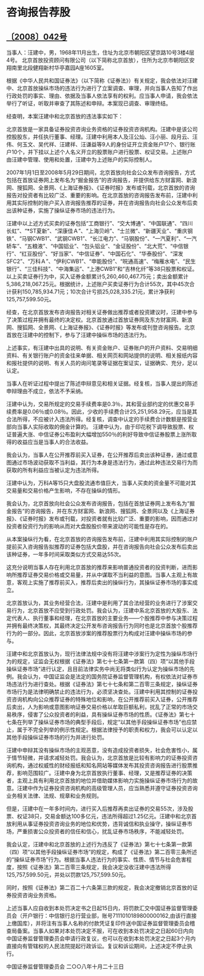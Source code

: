 # 咨询报告荐股

## [〔2008〕042号](http://www.csrc.gov.cn/pub/zjhpublic/G00306212/200901/t20090104_36651.htm)


当事人：汪建中，男，1968年11月出生，住址为北京市朝阳区望京路10号3楼4层4号。
北京首放投资顾问有限公司（以下简称北京首放），住所为北京市朝阳区安翔南里北段健翔新村华亭嘉园A座1605室。

根据《中华人民共和国证券法》（以下简称《证券法》）有关规定，我会依法对汪建中、北京首放操纵市场的违法行为进行了立案调查、审理，并向当事人告知了作出行政处罚的事实、理由、依据及当事人依法享有的权利。应当事人申请，我会依法举行了听证，听取并审查了其陈述和申辩。本案现已调查、审理终结。

经查明，本案汪建中和北京首放的违法事实如下：

北京首放是一家具备证券投资咨询业务资格的证券投资咨询机构。汪建中是该公司控股股东，并任执行董事、经理。汪建中利用本人及汪公灿、汪小丽、段月云、汪伟、何玉文、吴代祥、汪建祥、汪谦益等9人的身份证开立资金账户17个、银行账户10个，并下挂以上述个人名义开立的股票账户进行股票、权证交易。上述账户由汪建中管理、使用和处置，汪建中为上述账户的实际控制人。

2007年1月1日至2008年5月29日期间，北京首放向社会公众发布咨询报告，方式包括在首放证券网上发布名为“掘金报告”的咨询报告，并提供给东方财富网、新浪网、搜狐网、全景网、《上海证券报》、《证券时报》发布或刊载，北京首放的咨询报告对投资者有比较广泛、重要的影响。在北京首放的咨询报告发布前，汪建中利用其实际控制的账户买入咨询报告推荐的证券，并在咨询报告向社会公众发布后卖出该种证券，实施了操纵证券市场的违法行为。

汪建中以上述方式买卖的证券包括“工商银行”、“交大博通”、“中国联通”、“四川长虹”、“*ST夏新”、“深康佳Ａ”、“上海贝岭”、“士兰微”、“新疆天业”、“重庆钢铁”、“马钢CWB1”、“武钢CWB1”、“长江电力”、“马钢股份”、“一汽夏利”、“一汽轿车”、“五粮液”、“中国铝业”、“包头铝业”、“金证股份”、“北大荒”、“中信银行”、“红豆股份”、“好当家”、“中信证券”、“中国石化”、“华泰股份”、“深发SFC2”、“万科Ａ”、“伊利CWB1”、“申能股份”、“皖通高速”、“梅雁水电”、“民生银行”、“三佳科技”、“中海集运”、“上港CWB1”和“吉林化纤”等38只股票和权证。以上买卖证券行为中，买入证券金额累计5,260,460,467.75元；卖出金额累计5,386,218,067.25元。根据统计，上述账户买卖证券行为合计55次，其中45次合计获利150,785,934.71元；10次合计亏损25,028,335.21元，累计净获利125,757,599.50元。


经查，在北京首放发布咨询报告对相关证券做出推荐或者投资建议时，汪建中参与了决策过程并拥有最终的决定权。北京首放通过首放证券网及东方财富网、新浪网、搜狐网、全景网、《上海证券报》、《证券时报》等发布或刊登咨询报告。北京首放在汪建中的控制下，参与了汪建中操纵市场的违法行为。

上述事实，有汪建中出具的说明、有关资金账户、证券账户的开户资料、交易明细资料、有关银行账户的资金往来单据、相关网页和网站提供的说明、相关报纸内容和报社提供的说明、有关人员的询问笔录等证据在案证实，证据确实、充分，足以认定。

当事人在听证过程中提出了陈述申辩意见和相关证据。经复核，当事人提出的陈述申辩理由不成立，依法不予采纳。

汪建中认为，交易所规定的交易手续费率是0.3％，其和营业部约定的优惠交易手续费率是0.06％或0.08％。因此，少收的手续费合计25,251,958.29元，应当是其合法所得，不应被计入违法所得。经复核，调查中认定的手续费合计数额是按营业部向当事人实际收取的佣金计算的。
汪建中认为，由于印花税下调导致股票、权证普遍大涨、中信证券公布盈利大幅增加550％的利好导致中信证券股票上涨所取得的收益应当是当事人的合法收益。

我会认为，当事人在公开推荐前买入证券，在公开推荐后卖出该种证券，通过或意图通过市场波动获取不当利益，其行为本身是违法行为，通过此种违法交易行为而获取的所有利益应当被认定为违法所得。

汪建中认为，万科A等15只大盘股流通市值巨大，当事人买卖的资金量不可能对其交易量和交易价格产生影响，不存在操纵的情形。

我会认为，北京首放向社会公众发布咨询报告，包括在首放证券网上发布名为“掘金报告”的咨询报告，并在东方财富网、新浪网、搜狐网、全景网以及《上海证券报》、《证券时报》发布或刊载，对投资者就有比较广泛、重要的影响，因而通过对投资者投资行为的影响从而对大盘股股价带来波动的可能性是存在的。

从本案操纵行为看，在北京首放的咨询报告发布前，汪建中利用其实际控制的账户提前买入咨询报告拟推荐的证券包括大盘股，并在咨询报告向社会公众发布后卖出该种证券，一年多时间采取类似方式交易达55次。

这充分说明当事人存在利用北京首放的推荐来影响普通投资者的投资判断，进而影响所推荐证券交易价格或交易量，并从中谋取不当利益的意图。当事人主观上有故意，客观上实施了推荐前买入，推荐后卖出的操纵行为，其操纵证券市场的事实成立。

北京首放认为，其业务经营合法，汪建中是利用了其合法经营的业务进行了涉案交易行为，北京首放不应受到行政处罚。我会认为，汪建中系北京首放的大股东、法定代表人、执行董事和经理，在北京首放的主要业务——个股推荐中参与决策过程并拥有最终决策权，其最终决定公开发布咨询报告行为同时也是北京首放个股推荐行为的一部分。因此，北京首放涉案的推荐股票行为构成对汪建中操纵市场的参与。

汪建中和北京首放认为，现行法律法规中没有将汪建中涉案行为定性为操纵市场行为的规定，证监会无权根据《证券法》第七十七条第一款第（四）项“以其他手段操纵证券市场”进行认定，且目前法律实务中尚无将类似行为认定为操纵市场的先例。我会认为，中国证监会是法定的国务院证券监督管理机构，有权依法对证券市场违法行为进行查处。根据《证券法》第七十七条和第二百零三条规定，操纵证券市场行为是法律明确禁止的违法行为，必须坚决查处。汪建中利用其控制的证券投资咨询机构向公众推荐证券的特殊地位和影响，在公开推荐前买入证券，公开推荐后卖出，人为影响或意图影响证券交易价格以牟取巨额私利，扰乱了正常的市场交易秩序，侵害了公众投资者的利益，具有操纵证券市场的性质。《证券法》第七十七条在列举了操纵证券市场的典型手段后，规定“以其他手段操纵证券市场”也应禁止，属于不完全列举的例示性规定。根据法律授予的职责和权力，我会可以认定以其他手段操纵证券市场的行为并进行处罚。

汪建中申辩其没有操纵市场的主观恶意，没有造成投资者损失，社会危害性小，属于情节轻微，并请求减轻处罚。我会认为，北京首放是比较有影响力的证券投资咨询机构，通过权威性的财经报纸和知名网站等媒体发布其投资咨询报告进行股票推荐，影响范围较广。汪建中身为北京首放执行董事、经理，又是推荐证券的决策者，主观上具有利用北京首放的地位并借助媒体影响力实施操纵证券市场行为的故意。汪建中作为证券投资咨询机构的高级管理人员，应当熟悉并遵守证券投资咨询业务相关法律、法规、规章和业务规则。

但是，汪建中在一年多时间内，进行买入后推荐再卖出证券的交易55次，涉及股票、权证38只，交易金额达100多亿元，违法所得超过1.25亿元。汪建中和北京首放利用从事证券投资咨询业务的地位和优势，违背诚信和执业操守，操纵证券市场，严重损害公众投资者的信任和信心，扰乱证券市场秩序，不能减轻处罚。

我会认定，汪建中和北京首放的上述行为违反了《证券法》第七十七条第一款第（四）项“以其他手段操纵证券市场”的规定，构成了《证券法》第二百零三条所述的“操纵证券市场”行为。根据当事人违法行为的事实、性质、情节与社会危害程度，按照《证券法》第二百零三条规定，我会决定没收汪建中违法所得125,757,599.50元，并处以罚款125,757,599.50元。

同时，按照《证券法》第二百二十六条第三款的规定，我会决定撤销北京首放的证券投资咨询业务资格。

上述当事人应自收到本处罚决定书之日起15日内，将罚款汇交中国证券监督管理委员会（开户银行：中信银行总行营业部，账号7111010189800000162,由该行直接上缴国库），并将注有当事人名称的付款凭证复印件送中国证券监督管理委员会稽查局备案。当事人如果对本处罚决定不服，可在收到本处罚决定之日起60日内向中国证券监督管理委员会申请行政复议，也可以在收到本处罚决定之日起3个月内直接向有管辖权的人民法院提起行政诉讼。复议和诉讼期间，上述决定不停止执行。

中国证券监督管理委员会
二○○八年十月二十三日 
